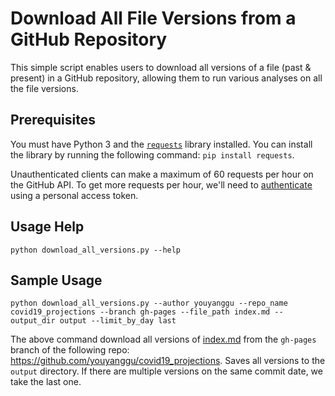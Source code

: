 # Download All File Versions from a GitHub Repository

This simple script enables users to download all versions of a file (past & present) in a GitHub repository, allowing them to run various analyses on all the file versions.

## Prerequisites

You must have Python 3 and the [`requests`](https://requests.readthedocs.io/en/master/) library installed. You can install the library by running the following command: `pip install requests`.

Unauthenticated clients can make a maximum of 60 requests per hour on the GitHub API. To get more requests per hour, we'll need to [authenticate](https://docs.github.com/en/rest/guides/getting-started-with-the-rest-api#authentication) using a personal access token.

## Usage Help

```
python download_all_versions.py --help
```

## Sample Usage

```
python download_all_versions.py --author youyanggu --repo_name covid19_projections --branch gh-pages --file_path index.md --output_dir output --limit_by_day last
```

The above command download all versions of [index.md](https://github.com/youyanggu/covid19_projections/blob/gh-pages/index.md) from the `gh-pages` branch of the following repo: https://github.com/youyanggu/covid19_projections. Saves all versions to the `output` directory. If there are multiple versions on the same commit date, we take the last one.
